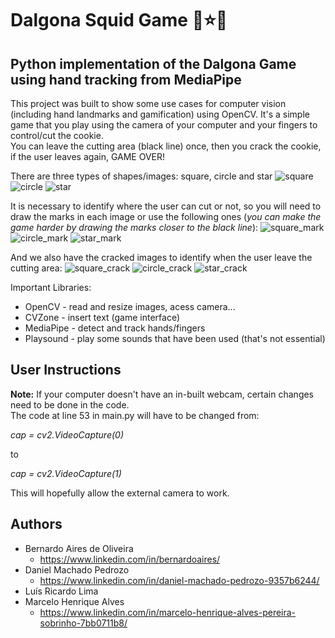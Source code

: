 # Dalgona Squid Game 🔺⭐🔴

## Python implementation of the Dalgona Game using hand tracking from MediaPipe

This project was built to show some use cases for computer vision (including hand landmarks and gamification) using
OpenCV. It's a simple game that you play using the camera of your computer and your fingers to control/cut the cookie.  
You can leave the cutting area (black line) once, then you crack the cookie, if the user leaves again, GAME OVER!

There are three types of shapes/images: square, circle and star 
![square](https://user-images.githubusercontent.com/121193399/236656378-7a0c917d-d2fd-42da-8e5a-31ba9c3f49f2.png)
![circle](https://user-images.githubusercontent.com/121193399/236656370-f79d69d2-3320-4f24-aed3-507c440a82c6.png)
![star](https://user-images.githubusercontent.com/121193399/236656382-fb5edbe7-37f2-423a-88dd-1e21ccf567f1.png)

It is necessary to identify where the user can cut or not, so you will need to draw the marks in each image or use 
the following ones (*you can make the game harder by drawing the marks closer to the black line*):
![square_mark](https://user-images.githubusercontent.com/121193399/236657590-36967142-5e20-4f9e-8dc6-ae709b1e015b.png)
![circle_mark](https://user-images.githubusercontent.com/121193399/236657582-8156854c-81ea-45f4-b539-6f16b65870c6.png)
![star_mark](https://user-images.githubusercontent.com/121193399/236657576-3bcf799f-79e6-4f24-acce-60103b246d9e.png)

And we also have the cracked images to identify when the user leave the cutting area:
![square_crack](https://user-images.githubusercontent.com/121193399/236657753-daa5c0b3-46c2-45d1-bb0f-ddc79fc84d7a.png)
![circle_crack](https://user-images.githubusercontent.com/121193399/236657761-237060b2-9e10-475a-8838-3f40ffd59829.png)
![star_crack](https://user-images.githubusercontent.com/121193399/236657762-d358a01c-d62d-4fb4-8bcb-5bd2eff8449f.png)

Important Libraries:
* OpenCV - read and resize images, acess camera...
* CVZone - insert text (game interface)
* MediaPipe - detect and track hands/fingers
* Playsound - play some sounds that have been used (that's not essential)

## User Instructions

**Note:** If your computer doesn't have an in-built webcam, certain changes need to be done in the code.  
The code at line 53 in main.py will have to be changed from:

   *cap = cv2.VideoCapture(0)*
   
   to 
   
   *cap = cv2.VideoCapture(1)*

This will hopefully allow the external camera to work.

## Authors
* Bernardo Aires de Oliveira
  * https://www.linkedin.com/in/bernardoaires/
* Daniel Machado Pedrozo
    * https://www.linkedin.com/in/daniel-machado-pedrozo-9357b6244/
* Luís Ricardo Lima
* Marcelo Henrique Alves
  * https://www.linkedin.com/in/marcelo-henrique-alves-pereira-sobrinho-7bb0711b8/

